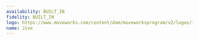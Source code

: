 ```yaml
---
availability: BUILT_IN
fidelity: BUILT_IN
logo: https://www.moveworks.com/content/dam/moveworksprogram/v2/logos/integration-logos/jive-integration-logo-primary1.svg
name: Jive
---
```


